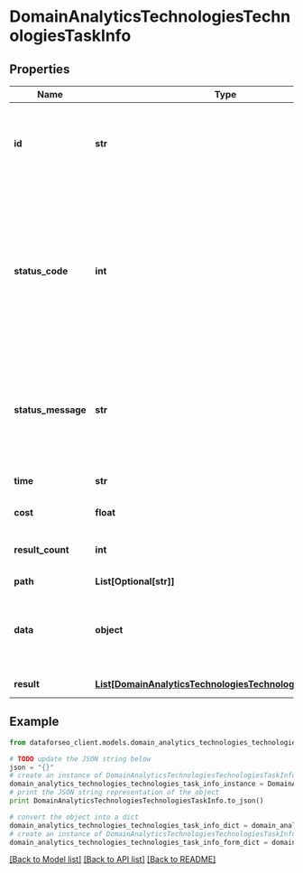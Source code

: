 # DomainAnalyticsTechnologiesTechnologiesTaskInfo


## Properties

Name | Type | Description | Notes
------------ | ------------- | ------------- | -------------
**id** | **str** | task identifier unique task identifier in our system in the UUID format | [optional] 
**status_code** | **int** | status code of the task generated by DataForSEO, can be within the following range: 10000-60000 you can find the full list of the response codes here | [optional] 
**status_message** | **str** | informational message of the task you can find the full list of general informational messages here | [optional] 
**time** | **str** | execution time, seconds | [optional] 
**cost** | **float** | total tasks cost, USD | [optional] 
**result_count** | **int** | number of elements in the result array | [optional] 
**path** | **List[Optional[str]]** | URL path | [optional] 
**data** | **object** | contains the same parameters that you specified in the POST request | [optional] 
**result** | [**List[DomainAnalyticsTechnologiesTechnologiesResultInfo]**](DomainAnalyticsTechnologiesTechnologiesResultInfo.md) | array of results | [optional] 

## Example

```python
from dataforseo_client.models.domain_analytics_technologies_technologies_task_info import DomainAnalyticsTechnologiesTechnologiesTaskInfo

# TODO update the JSON string below
json = "{}"
# create an instance of DomainAnalyticsTechnologiesTechnologiesTaskInfo from a JSON string
domain_analytics_technologies_technologies_task_info_instance = DomainAnalyticsTechnologiesTechnologiesTaskInfo.from_json(json)
# print the JSON string representation of the object
print DomainAnalyticsTechnologiesTechnologiesTaskInfo.to_json()

# convert the object into a dict
domain_analytics_technologies_technologies_task_info_dict = domain_analytics_technologies_technologies_task_info_instance.to_dict()
# create an instance of DomainAnalyticsTechnologiesTechnologiesTaskInfo from a dict
domain_analytics_technologies_technologies_task_info_form_dict = domain_analytics_technologies_technologies_task_info.from_dict(domain_analytics_technologies_technologies_task_info_dict)
```
[[Back to Model list]](../README.md#documentation-for-models) [[Back to API list]](../README.md#documentation-for-api-endpoints) [[Back to README]](../README.md)


